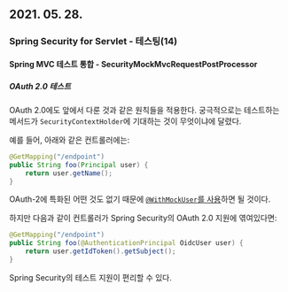 ## 2021. 05. 28.

### Spring Security for Servlet - 테스팅(14)

#### Spring MVC 테스트 통합 - SecurityMockMvcRequestPostProcessor

##### OAuth 2.0 테스트

OAuth 2.0에도 앞에서 다룬 것과 같은 원칙들을 적용한다. 궁극적으로는 테스트하는 메서드가 `SecurityContextHolder`에 기대하는 것이 무엇이냐에 달렸다. 

예를 들어, 아래와 같은 컨트롤러에는:

```java
@GetMapping("/endpoint")
public String foo(Principal user) {
    return user.getName();
}
```

OAuth-2에 특화된 어떤 것도 없기 때문에 [`@WithMockUser`를 사용][with-mock-user]하면 될 것이다.

하지만 다음과 같이 컨트롤러가 Spring Security의  OAuth 2.0 지원에 엮여있다면:

```java
@GetMapping("/endpoint")
public String foo(@AuthenticationPrincipal OidcUser user) {
    return user.getIdToken().getSubject();
}
```

Spring Security의 테스트 지원이 편리할 수 있다.



[with-mock-user]: https://docs.spring.io/spring-security/site/docs/5.4.1/reference/html5/#test-method-withmockuser